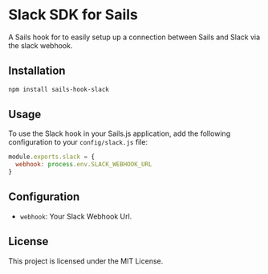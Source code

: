 # Slack SDK for Sails

A Sails hook for to easily setup up a connection between Sails and Slack via the slack webhook.

## Installation

```bash
npm install sails-hook-slack
```

## Usage

To use the Slack hook in your Sails.js application, add the following configuration to your `config/slack.js` file:

```javascript
module.exports.slack = {
  webhook: process.env.SLACK_WEBHOOK_URL
}
```

## Configuration

- `webhook`: Your Slack Webhook Url.

## License

This project is licensed under the MIT License.
